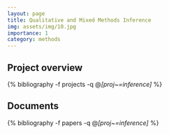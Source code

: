 ```yaml
---
layout: page
title: Qualitative and Mixed Methods Inference
img: assets/img/10.jpg
importance: 1
category: methods
---
```


## Project overview

<div class="publications">

  {% bibliography -f projects -q @*[proj~=inference]* %}

</div>

## Documents

<div class="publications">

  {% bibliography -f papers -q @*[proj~=inference]* %}

</div>


